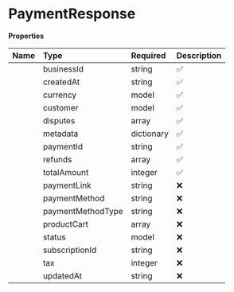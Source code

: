 # PaymentResponse



**Properties**

| Name | Type | Required | Description |
| :-------- | :----------| :----------| :----------|
    | businessId | string | ✅ | Identifier of the business associated with the payment |
    | createdAt | string | ✅ | Timestamp when the payment was created |
    | currency | model | ✅ |  |
    | customer | model | ✅ |  |
    | disputes | array | ✅ | List of disputes associated with this payment |
    | metadata | dictionary | ✅ |  |
    | paymentId | string | ✅ | Unique identifier for the payment |
    | refunds | array | ✅ | List of refunds issued for this payment |
    | totalAmount | integer | ✅ | Total amount charged to the customer including tax, in smallest currency unit (e.g. cents) |
    | paymentLink | string | ❌ | Checkout URL |
    | paymentMethod | string | ❌ | Payment method used by customer (e.g. "card", "bank_transfer") |
    | paymentMethodType | string | ❌ | Specific type of payment method (e.g. "visa", "mastercard") |
    | productCart | array | ❌ | List of products purchased in a one-time payment |
    | status | model | ❌ |  |
    | subscriptionId | string | ❌ | Identifier of the subscription if payment is part of a subscription |
    | tax | integer | ❌ | Amount of tax collected in smallest currency unit (e.g. cents) |
    | updatedAt | string | ❌ | Timestamp when the payment was last updated |




<!-- This file was generated by liblab | https://liblab.com/ -->